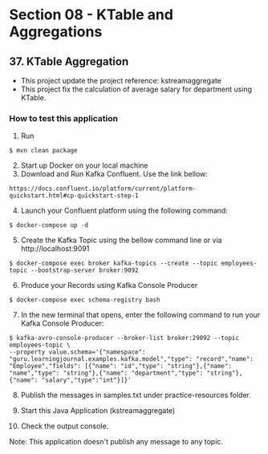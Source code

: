 # Section 08 - KTable and Aggregations

## 37. KTable Aggregation

- This project update the project reference: kstreamaggregate 
- This project fix the calculation of average salary for department using KTable.

### How to test this application

1. Run
```
$ mvn clean package
```

2. Start up Docker on your local machine
3. Download and Run Kafka Confluent. Use the link bellow:
``` 
https://docs.confluent.io/platform/current/platform-quickstart.html#cp-quickstart-step-1
```

4. Launch your Confluent platform using the following command:
```
$ docker-compose up -d
```

5. Create the Kafka Topic using the bellow command line or via http://localhost:9091
```
$ docker-compose exec broker kafka-topics --create --topic employees-topic --bootstrap-server broker:9092
```

6. Produce your Records using Kafka Console Producer
```
$ docker-compose exec schema-registry bash
```

7. In the new terminal that opens, enter the following command to run your Kafka Console Producer:

```
$ kafka-avro-console-producer --broker-list broker:29092 --topic employees-topic \
--property value.schema='{"namespace": "guru.learningjournal.examples.kafka.model","type": "record","name": "Employee","fields": [{"name": "id","type": "string"},{"name": "name","type": "string"},{"name": "department","type": "string"},{"name": "salary","type":"int"}]}'
```

8. Publish the messages in samples.txt under practice-resources folder.

9. Start this Java Application (kstreamaggregate)
10. Check the output console.

Note: This application doesn't publish any message to any topic.